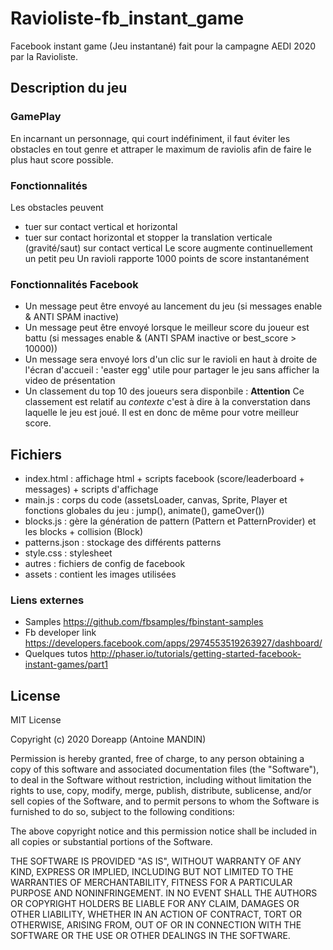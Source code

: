 # Ravioliste-fb_instant_game
Facebook instant game (Jeu instantané) fait pour la campagne AEDI 2020 par la Ravioliste.

## Description du jeu
### GamePlay
En incarnant un personnage, qui court indéfiniment, il faut éviter les obstacles en tout genre et attraper le maximum de raviolis afin de faire le plus haut score possible.

### Fonctionnalités
Les obstacles peuvent 
* tuer sur contact vertical et horizontal
* tuer sur contact horizontal et stopper la translation verticale (gravité/saut) sur contact vertical
Le score augmente continuellement un petit peu
Un ravioli rapporte 1000 points de score instantanément

### Fonctionnalités Facebook
* Un message peut être envoyé au lancement du jeu (si messages enable  & ANTI SPAM inactive)
* Un message peut être envoyé lorsque le meilleur score du joueur est battu (si messages enable & (ANTI SPAM inactive or best_score > 10000))
* Un message sera envoyé lors d'un clic sur le ravioli en haut à droite de l'écran d'accueil : 'easter egg' utile pour partager le jeu sans afficher la video de présentation
* Un classement du top 10 des joueurs sera disponbile : **Attention** Ce classement est relatif au *contexte* c'est à dire à la converstation dans laquelle le jeu est joué. Il est en donc de même pour votre meilleur score.

## Fichiers
* index.html : affichage html + scripts facebook (score/leaderboard + messages) + scripts d'affichage
* main.js : corps du code (assetsLoader, canvas, Sprite, Player et fonctions globales du jeu : jump(), animate(), gameOver())
* blocks.js : gère la génération de pattern (Pattern et PatternProvider) et les blocks + collision (Block)
* patterns.json : stockage des différents patterns
* style.css : stylesheet
* autres : fichiers de config de facebook
* assets : contient les images utilisées

### Liens externes
* Samples https://github.com/fbsamples/fbinstant-samples
* Fb developer link https://developers.facebook.com/apps/2974553519263927/dashboard/
* Quelques tutos http://phaser.io/tutorials/getting-started-facebook-instant-games/part1

## License 
MIT License

Copyright (c) 2020 Doreapp (Antoine MANDIN)

Permission is hereby granted, free of charge, to any person obtaining a copy
of this software and associated documentation files (the "Software"), to deal
in the Software without restriction, including without limitation the rights
to use, copy, modify, merge, publish, distribute, sublicense, and/or sell
copies of the Software, and to permit persons to whom the Software is
furnished to do so, subject to the following conditions:

The above copyright notice and this permission notice shall be included in all
copies or substantial portions of the Software.

THE SOFTWARE IS PROVIDED "AS IS", WITHOUT WARRANTY OF ANY KIND, EXPRESS OR
IMPLIED, INCLUDING BUT NOT LIMITED TO THE WARRANTIES OF MERCHANTABILITY,
FITNESS FOR A PARTICULAR PURPOSE AND NONINFRINGEMENT. IN NO EVENT SHALL THE
AUTHORS OR COPYRIGHT HOLDERS BE LIABLE FOR ANY CLAIM, DAMAGES OR OTHER
LIABILITY, WHETHER IN AN ACTION OF CONTRACT, TORT OR OTHERWISE, ARISING FROM,
OUT OF OR IN CONNECTION WITH THE SOFTWARE OR THE USE OR OTHER DEALINGS IN THE
SOFTWARE.
